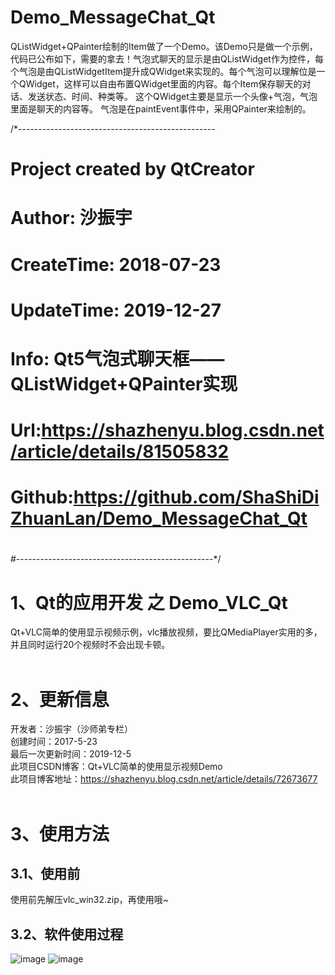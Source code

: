 # Demo_MessageChat_Qt
QListWidget+QPainter绘制的Item做了一个Demo。该Demo只是做一个示例，代码已公布如下，需要的拿去！气泡式聊天的显示是由QListWidget作为控件，每个气泡是由QListWidgetItem提升成QWidget来实现的。每个气泡可以理解位是一个QWidget，这样可以自由布置QWidget里面的内容。每个Item保存聊天的对话、发送状态、时间、种类等。  这个QWidget主要是显示一个头像+气泡，气泡里面是聊天的内容等。  气泡是在paintEvent事件中，采用QPainter来绘制的。

/*-------------------------------------------------
#
# Project created by QtCreator
# Author: 沙振宇
# CreateTime: 2018-07-23
# UpdateTime: 2019-12-27
# Info: Qt5气泡式聊天框——QListWidget+QPainter实现
# Url:https://shazhenyu.blog.csdn.net/article/details/81505832
# Github:https://github.com/ShaShiDiZhuanLan/Demo_MessageChat_Qt
#
#-------------------------------------------------*/
# 1、Qt的应用开发 之 Demo_VLC_Qt
Qt+VLC简单的使用显示视频示例，vlc播放视频，要比QMediaPlayer实用的多，并且同时运行20个视频时不会出现卡顿。 <BR/>
<BR/> 
# 2、更新信息
开发者：沙振宇（沙师弟专栏）<BR/>
创建时间：2017-5-23<BR/>
最后一次更新时间：2019-12-5<BR/>
此项目CSDN博客：Qt+VLC简单的使用显示视频Demo <BR/>
此项目博客地址：https://shazhenyu.blog.csdn.net/article/details/72673677 <BR/>
<BR/>
# 3、使用方法
## 3.1、使用前
使用前先解压vlc_win32.zip，再使用哦~<BR/>
## 3.2、软件使用过程
![image](https://github.com/ShaShiDiZhuanLan/Demo_VLC_Qt/blob/master/%E8%BD%AF%E4%BB%B6%E4%BD%BF%E7%94%A8%E8%AF%B4%E6%98%8E1.png)
![image](https://github.com/ShaShiDiZhuanLan/Demo_VLC_Qt/blob/master/%E8%BD%AF%E4%BB%B6%E4%BD%BF%E7%94%A8%E8%AF%B4%E6%98%8E2.png)